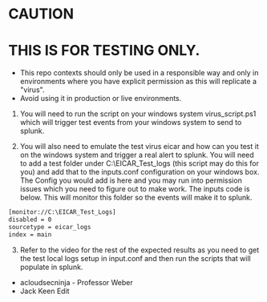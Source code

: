 # CAUTION #

# THIS IS FOR TESTING ONLY.
- This repo contexts should only be used in a responsible way and only in environments where you have explicit permission as this will replicate a "virus".
- Avoid using it in production or live environments.

1. You will need to run the script on your windows system virus_script.ps1 which will trigger test events from your windows system to send to splunk.

2. You will also need to emulate the test virus eicar and how can you test it on the windows system and trigger a real alert to splunk. You will need to add a test folder under C:\EICAR_Test_logs (this script may do this for you) and add that to the inputs.conf configuration on your windows box. The Config you would add is here and you may run into permission issues which you need to figure out to make work. The inputs code is below. This will monitor this folder so the events will make it to splunk.

```bash
[monitor://C:\EICAR_Test_Logs]
disabled = 0
sourcetype = eicar_logs
index = main
```

3. Refer to the video for the rest of the expected results as you need to get the test local logs setup in input.conf and then run the scripts that will populate in splunk.

- acloudsecninja - Professor Weber
 - Jack Keen Edit